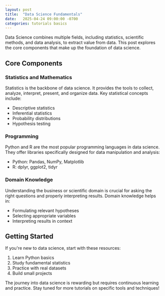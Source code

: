 ```yaml
---
layout: post
title:  "Data Science Fundamentals"
date:   2025-04-24 09:00:00 -0700
categories: tutorials basics
---
```


Data Science combines multiple fields, including statistics, scientific methods, and data analysis, to extract value from data. This post explores the core components that make up the foundation of data science.

## Core Components

### Statistics and Mathematics

Statistics is the backbone of data science. It provides the tools to collect, analyze, interpret, present, and organize data. Key statistical concepts include:

- Descriptive statistics
- Inferential statistics
- Probability distributions
- Hypothesis testing

### Programming

Python and R are the most popular programming languages in data science. They offer libraries specifically designed for data manipulation and analysis:

- Python: Pandas, NumPy, Matplotlib
- R: dplyr, ggplot2, tidyr

### Domain Knowledge

Understanding the business or scientific domain is crucial for asking the right questions and properly interpreting results. Domain knowledge helps in:

- Formulating relevant hypotheses
- Selecting appropriate variables
- Interpreting results in context

## Getting Started

If you're new to data science, start with these resources:

1. Learn Python basics
2. Study fundamental statistics
3. Practice with real datasets
4. Build small projects

The journey into data science is rewarding but requires continuous learning and practice. Stay tuned for more tutorials on specific tools and techniques!
